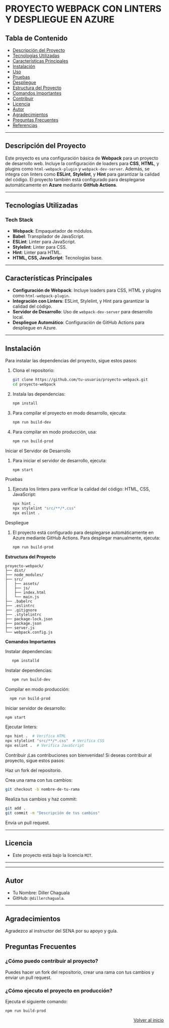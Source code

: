 
# PROYECTO WEBPACK CON LINTERS Y DESPLIEGUE EN AZURE

## Tabla de Contenido
- [Descripción del Proyecto](#descripción-del-proyecto)
- [Tecnologías Utilizadas](#tecnologías-utilizadas)
- [Características Principales](#características-principales)
- [Instalación](#instalación)
- [Uso](#uso)
- [Pruebas](#pruebas)
- [Despliegue](#despliegue)
- [Estructura del Proyecto](#estructura-del-proyecto)
- [Comandos Importantes](#comandos-importantes)
- [Contribuir](#contribuir)
- [Licencia](#licencia)
- [Autor](#autor)
- [Agradecimientos](#agradecimientos)
- [Preguntas Frecuentes](#preguntas-frecuentes)
- [Referencias](#referencias)

---

## **Descripción del Proyecto**
Este proyecto es una configuración básica de **Webpack** para un proyecto de desarrollo web. Incluye la configuración de loaders para **CSS**, **HTML**, y plugins como `html-webpack-plugin` y `webpack-dev-server`. Además, se integra con linters como **ESLint**, **Stylelint**, y **Hint** para garantizar la calidad del código. El proyecto también está configurado para desplegarse automáticamente en **Azure** mediante **GitHub Actions**.

---

## **Tecnologías Utilizadas**
### **Tech Stack**
- **Webpack**: Empaquetador de módulos.
- **Babel**: Transpilador de JavaScript.
- **ESLint**: Linter para JavaScript.
- **Stylelint**: Linter para CSS.
- **Hint**: Linter para HTML.
- **HTML, CSS, JavaScript**: Tecnologías base.

---

## **Características Principales**
- **Configuración de Webpack**: Incluye loaders para CSS, HTML y plugins como `html-webpack-plugin`.
- **Integración con Linters**: ESLint, Stylelint, y Hint para garantizar la calidad del código.
- **Servidor de Desarrollo**: Uso de `webpack-dev-server` para desarrollo local.
- **Despliegue Automático**: Configuración de GitHub Actions para despliegue en Azure.

---

## **Instalación**
Para instalar las dependencias del proyecto, sigue estos pasos:

1. Clona el repositorio:
   ```bash
   git clone https://github.com/tu-usuario/proyecto-webpack.git
   cd proyecto-webpack

1. Instala las dependencias:
   ```bash
   npm install

1. Para compilar el proyecto en modo desarrollo, ejecuta:
   ```bash
   npm run build-dev

1. Para compilar en modo producción, usa:
   ```bash
   npm run build-prod

Iniciar el Servidor de Desarrollo
1. Para iniciar el servidor de desarrollo, ejecuta:
   ```bash
   npm start

Pruebas
1. Ejecuta los linters para verificar la calidad del código:
HTML,
CSS,
JavaScript:
   ```bash
   npx hint .
   npx stylelint "src/**/*.css"
   npx eslint .


Despliegue

1. El proyecto está configurado para desplegarse       automáticamente en Azure mediante GitHub Actions. Para desplegar manualmente, ejecuta:
   ```bash
   npm run build-prod


**Estructura del Proyecto**

```
proyecto-webpack/
├── dist/
├── node_modules/
├── src/
│   ├── assets/
│   ├── js/
│   ├── index.html
│   └── main.js
├── .babelrc
├── .eslintrc
├── .gitignore
├── .stylelintrc
├── package-lock.json
├── package.json
├── server.js
└── webpack.config.js
```
**Comandos Importantes**

Instalar dependencias:
```bash
   npm installd
```
Instalar dependencias:
```bash
   npm run build-dev
```
Compilar en modo producción:
```bash
  npm run build-prod
```
Iniciar servidor de desarrollo:
```bash
npm start
```
Ejecutar linters:

```bash
npx hint .  # Verifica HTML
npx stylelint "src/**/*.css"  # Verifica CSS
npx eslint .  # Verifica JavaScript
```

Contribuir
¡Las contribuciones son bienvenidas! Si deseas contribuir al proyecto, sigue estos pasos:

Haz un fork del repositorio.

Crea una rama con tus cambios:

```bash
git checkout -b nombre-de-tu-rama
```

Realiza tus cambios y haz commit:

```bash
git add .
git commit -m "Descripción de tus cambios"
```
Envía un pull request.

---

## **Licencia**
- Este proyecto está bajo la licencia `MIT`.
---

---

## **Autor**
- Tu Nombre: Diller Chaguala
- GitHub: `@dillerchaguala`.
---

## **Agradecimientos**
Agradezco al instructor del SENA por su apoyo y guía.

## **Preguntas Frecuentes**

### **¿Cómo puedo contribuir al proyecto?**
Puedes hacer un fork del repositorio, crear una rama con tus cambios y enviar un pull request.

### **¿Cómo ejecuto el proyecto en producción?**
Ejecuta el siguiente comando:
```
npm run build-prod
```



<p align="right"><a href="#readme-top">Volver al inicio</a></p>



